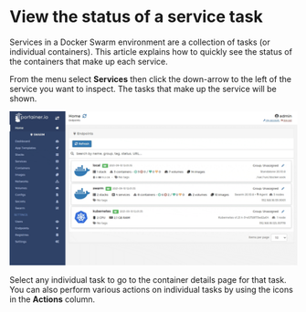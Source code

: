 # View the status of a service task

Services in a Docker Swarm environment are a collection of tasks \(or individual containers\). This article explains how to quickly see the status of the containers that make up each service.

From the menu select **Services** then click the down-arrow to the left of the service you want to inspect. The tasks that make up the service will be shown.

![](../../../.gitbook/assets/services-tasks-1.gif)

Select any individual task to go to the container details page for that task. You can also perform various actions on individual tasks by using the icons in the **Actions** column.


